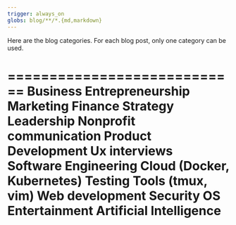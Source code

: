 ```yaml
---
trigger: always_on
globs: blog/**/*.{md,markdown}
---
```


Here are the blog categories. For each blog post, only one category can be used.

============================
Business
   Entrepreneurship
   Marketing
   Finance
   Strategy
   Leadership
   Nonprofit
   communication
   Product Development
        Ux interviews
Software Engineering
    Cloud (Docker, Kubernetes)
    Testing
    Tools (tmux, vim)
    Web development
    Security
    OS
Entertainment
Artificial Intelligence
============================

